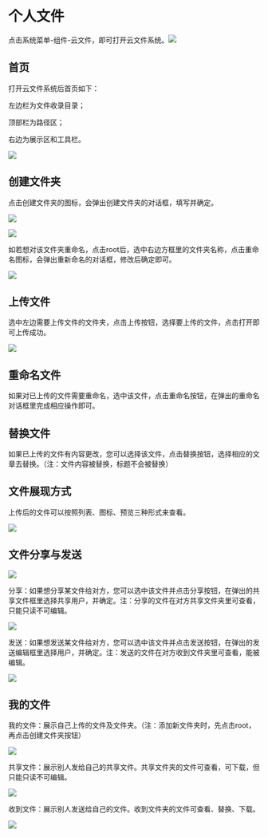 # 个人文件

点击系统菜单-组件-云文件，即可打开云文件系统。![](../.gitbook/assets/0%20%283%29.png)

## 首页

打开云文件系统后首页如下：

左边栏为文件收录目录；

顶部栏为路径区；

右边为展示区和工具栏。

![](../.gitbook/assets/1%20%285%29.png)

## 创建文件夹

点击创建文件夹的图标，会弹出创建文件夹的对话框，填写并确定。

![](../.gitbook/assets/2%20%283%29.png)

![](../.gitbook/assets/3%20%288%29.png)

如若想对该文件夹重命名，点击root后，选中右边方框里的文件夹名称，点击重命名图标，会弹出重新命名的对话框，修改后确定即可。

![](../.gitbook/assets/4%20%284%29.png)

## 上传文件

选中左边需要上传文件的文件夹，点击上传按钮，选择要上传的文件，点击打开即可上传成功。

![](../.gitbook/assets/5%20%287%29.png)

## 重命名文件

如果对已上传的文件需要重命名，选中该文件，点击重命名按钮，在弹出的重命名对话框里完成相应操作即可。

## 替换文件

如果已上传的文件有内容更改，您可以选择该文件，点击替换按钮，选择相应的文章去替换。（注：文件内容被替换，标题不会被替换）

## 文件展现方式

上传后的文件可以按照列表、图标、预览三种形式来查看。

![](../.gitbook/assets/6.png)

## 文件分享与发送

![](../.gitbook/assets/7%20%287%29.png)

分享：如果想分享某文件给对方，您可以选中该文件并点击分享按钮，在弹出的共享文件框里选择共享用户，并确定。注：分享的文件在对方共享文件夹里可查看，只能只读不可编辑。

![](../.gitbook/assets/8%20%284%29.png)

发送：如果想发送某文件给对方，您可以选中该文件并点击发送按钮，在弹出的发送编辑框里选择用户，并确定。注：发送的文件在对方收到文件夹里可查看，能被编辑。

![](../.gitbook/assets/9%20%282%29.png)

## 我的文件

我的文件：展示自己上传的文件及文件夹。（注：添加新文件夹时，先点击root，再点击创建文件夹按钮）

![](../.gitbook/assets/10.png)

共享文件：展示别人发给自己的共享文件。共享文件夹的文件可查看，可下载，但只能只读不可编辑。

![](../.gitbook/assets/11%20%281%29.png)

收到文件：展示别人发送给自己的文件。收到文件夹的文件可查看、替换、下载。

![](../.gitbook/assets/12.png)

